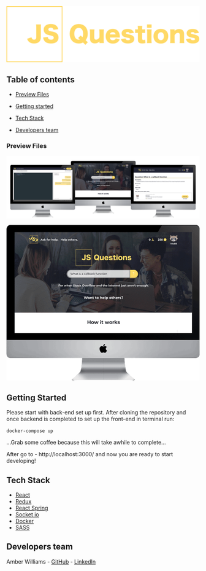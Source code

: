 ![hero-logo](./src/assets/hero-logo.png)

## 

## Table of contents

- [Preview Files](#Preview-Files)

- [Getting started](#getting-started)

- [Tech Stack](#tech-stack)

- [Developers team](#developers-team)

  

### Preview Files

![JSQuestionsPreview](./src/assets/JSQuestionsPreview.png)





![JSQuestionsPreview](./src/assets/JSQuestionsPreview.gif)





## Getting Started

Please start with back-end set up first. After cloning the repository and once backend is completed to set up the front-end in terminal run:

```
docker-compose up
```


...Grab some coffee because this will take awhile to complete...

After go to - http://localhost:3000/ and now you are ready to start developing!



## Tech Stack

- [React](https://reactjs.org/)
- [Redux](https://redux.js.org/)
- [React Spring](https://www.react-spring.io/)
- [Socket io](https://socket.io/)
- [Docker](https://www.docker.com/)
- [SASS](https://sass-lang.com/)



## Developers team

Amber Williams - [GitHub](https://github.com/Amber-Williams) - [LinkedIn](https://www.linkedin.com/in/amber-williams-dev/)

